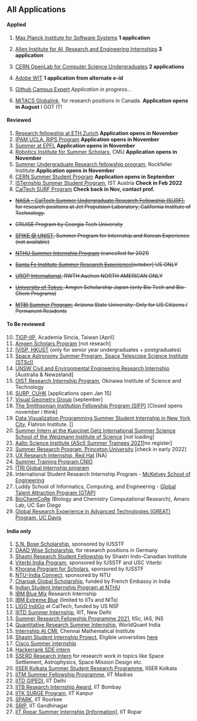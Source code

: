 ## All Applications

#### Applied
1. [Max Planck Institute for Software Systems](https://apply.mpi-sws.org/register/internship/) **1 application**
2. [Allen Institute for AI, Research and Engineering Internships](https://allenai.org/internships) **3 application**
3. [CERN OpenLab for Computer Science Undergraduates](https://openlab.cern/education) **2 applications**
4. [Adobe WIT](https://research.adobe.com/forms/adobe-india-women-in-technology-scholarship/) **1 application from alternate e-id**
5. [Github Campus Expert](https://apply.githubcampus.expert/application) *Application in progress...*

6.  [MITACS Globalink](https://www.mitacs.ca/en/programs/globalink/globalink-research-internship), for research positions in Canada. **Application opens in August** I GOT IT!
#### Reviewed

1.  [Research fellowship at ETH Zurich](https://www.inf.ethz.ch/studies/summer-research-fellowship.html) **Application opens in November**
2.  [IPAM UCLA, RIPS Program](http://www.ipam.ucla.edu/programs/student-research-programs/) **Application opens in November**
3.  [Summer at EPFL](https://summer.epfl.ch/) **Application opens in November**
4.  [Robotics Institute for Summer Scholars](https://riss.ri.cmu.edu/), CMU **Application opens in November**
5.  [Summer Undergraduate Research fellowship program](https://www.rockefeller.edu/education-and-training/surf/), Rockfeller Institute **Application opens in November**
6.  [CERN Summer Student Program](https://careers.cern/summer) **Application opens in September**
7.  [ISTernship Summer Student Program](https://phd.pages.ist.ac.at/isternship/), IST Austria **Check in Feb 2022**
8.  [CalTech SURF Program](https://www.sfp.caltech.edu/programs/surf/application_information) **Check back in Nov, contact prof.**
- ~~[NASA - CalTech Summer Undergraduate Research Fellowship (SURF)](https://www.jpl.nasa.gov/edu/intern/apply/caltech-summer-undergraduate-research-fellowship/), for research positions at Jet Propulsion Laboratory, California Institute of Technology.~~

- ~~CRUISE Program by Georgia Tech University~~

- ~~[SPIKE @ UNIST](http://spike.unist.ac.kr/main/main.php), Summer Program for Internship and Korean Experience (not available)~~
- ~~[NTHU Summer Internship Program](http://eng-en.web.nthu.edu.tw/files/14-1130-129169,r1447-1.php) (cancelled for 2021)~~
- ~~[Santa Fe Institute Summer Research Experience](https://www.santafe.edu/engage/learn/programs/undergraduate-complexity-research)[october] US ONLY~~
- ~~[UROP International](http://www.rwth-aachen.de/cms/root/Forschung/Angebote-fuer-Forschende/Angebote-fuer-Studierende/UROP/UROP-INternational/~wnr/Informationen-fuer-Studierende/?lidx=1), RWTH Aachen NORTH AMERICAN ONLY~~
- ~~[University of Tokyo](http://www.amgenscholars.com/japan-program), Amgen Scholarship Japan (only Bio Tech and Bio-Chem Programs)~~
- ~~[MTBI Summer Program](https://mtbi.asu.edu/summerprogram), Arizona State University: Only for US Citizens / Permanent Residents~~

#### To Be reviewed


10. [TIGP-IIP](https://tigpsip.apps.sinica.edu.tw/index.php), Academia Sincia, Taiwan [April]
11. [Amgen Scholars Program](amgenscholars.com/asia-program) [not reseach]
12. [IVISP, HKUST](https://pg.ust.hk/ivisp) (only for senior year undergraduates + postgraduates)
13. [Space Astronomy Summer Program, Space Telescope Science Institute (STScI)](http://www.stsci.edu/opportunities/space-astronomy-summer-program)
14. [UNSW Civil and Environmental Engineering Research Internship](https://www.engineering.unsw.edu.au/civil-engineering/study-with-us/international-exchange/research-internship-to-unsw-for-international-students) [Australia & Newzeland]
15. [OIST Research Internship Program](https://groups.oist.jp/grad/research-interns), Okinawa Institute of Science and Technology
16. [SURP, CUHK](http://www.summer.cuhk.edu.hk/surp/) [applications open Jan 15]
17. [Visual Geometry Group](https://www.robots.ox.ac.uk/~vgg/) [september]
18. [The Smithsonian Institution Fellowship Program (SIFP)](https://www.smithsonianofi.com/fellowship-opportunities/smithsonian-institution-fellowship-program/) [Closed opens november i think]
19. [Data Visualization Programming Summer Student Internship in New York City](https://simonsfoundation.wd1.myworkdayjobs.com/en-US/simonsfoundationcareers/job/162-Fifth-Avenue/Data-Visualization-Intern--SCC_R0000579), Flatiron Institute. []
20. [Summer Intern at the Kupcinet Getz International Summer Science School of the Weizmann Institute of Science](https://www.weizmann.ac.il/feinberg/admissions/kupcinet-getz-international-summer-school/about-program-0) [not loading]
21. [Aalto Science Institute (AScI) Summer Trainees 2021](https://www.aalto.fi/en/open-positions/aalto-science-institute-asci-summer-trainees-2021)[no register]
22. [Summer Research Program, Princeton University](https://undergraduateresearch.princeton.edu/programs/summer-programs?field_princeton_status_eligibili_value=Non-Princeton+undergrads&field_class_year_eligibility_value=Juniors&field_division_value=Engineering) [check in early 2022]
23. [UX Research Internship, Red Hat](https://us-redhat.icims.com/jobs/83084/remote-us-nc/job) [NA]
24. [Summer Training Program,CNIO](https://www.cnio.es/en/education-and-career-development/career-development-programmes/undergraduate-students/)
25. [ITRI Global Internship program](https://www.itri.org.tw/english/ListStyle.aspx?DisplayStyle=05&SiteID=1&MmmID=617731531432246346)
26. International Student Research Internship Program - [McKelvey School of Engineering](https://engineering.wustl.edu/academics/undergraduate-research/international-student-research-internship-program.html)
27. Luddy School of Informatics, Computing, and Engineering - [Global Talent Attraction Program (GTAP)](https://luddy.indiana.edu/research/student-research/fellowship.html)
28. [BioChemCoRe](https://biochemcore.ucsd.edu/) (Biology and Chemistry Computational Research), Amaro Lab, UC San Diego 
29. [Global Research Experience in Advanced Technologies (GREAT) Program, UC Davis](https://great.ucdavis.edu/)

#### India only

1. [S.N. Bose Scholarship](http://iusstf.org/story/53-74-For-Indian-Students.html), sponsored by IUSSTF
2. [DAAD Wise Scholarship](https://www.daad.de/go/en/stipa50015295), for research positions in Germany
1. [Shastri Research Student Fellowship](https://www.shastriinstitute.org/shastri-research-student-fellowship) by Shastri Indo-Canadian Institute
2. [Viterbi India Program](https://www.iusstf.org/program/iusstf-viterbi-program), sponsored by IUSSTF and USC Viterbi
3. [Khorana Program for Scholars](https://www.iusstf.org/program/khorana-program-for-scholars), sponsored by IUSSTF
4. [NTU-India Connect](http://global.ntu.edu.sg/GMP/ic/Pages/default.aspx), sponsored by NTU
5. [Charpak Global Scholarship](https://www.inde.campusfrance.org/charpak-lab-scholarship), funded by French Embassy in India
6. [Indian Student Internship Program at NTHU](http://oga.nthu.edu.tw/news.php?id=233&lang=en)
7. [IBM Blue Mix](https://researcher.watson.ibm.com/researcher/view_group_subpage.php?id=8101) Research Internship
8. [IBM Extreme Blue](http://www-07.ibm.com/employment/in/students/extreme-blue/index.html) (limited to IITs and NITs)
9. [LIGO IndiGo](http://jobs.gw-indigo.org/tiki-index.php?page=LIGO-IndIGO+Summer+Students+Program) at CalTech, funded by US NSF
10. [IIITD Summer Internship](https://www.iiitd.ac.in/placement/internships), IIIT, New Delhi
11. [Summer Research Fellowship Programme 2021](https://web-japps.ias.ac.in:8443/fellowship2021/application_instructions.jsp), IISc, IAS, INS
12. [Quantitative Research Summer Internship](https://websim.worldquantchallenge.com/en/cms/wqc/summerprograms/india/), WorldQuant India
13. [Internship At CMI](https://www.cmi.ac.in/admissions/internships.php), Chennai Mathematical Institute
14. [Shastri Student Internship Project](https://www.shastriinstitute.org/Shastri_Student_Internship_Project), Eligible universities [here](https://www.shastriinstitute.org/member-council)
15. [Cisco Summer internship](https://jobs.cisco.com/jobs/ProjectDetail/Software-Engineer-Bachelor-s-Intern-United-States/1295250?source=Pitt+CSC&tags=CDC+SnNG+students-and-new-graduate-programs)
16. [Hackerrank SDE intern](https://breakinghierarchy.com/hackerrank-sde-intern/)
17. [SSERD Research Intern](https://www.sserd.org/internship/) for research work in topics like Space Settlement, Astrophysics, Space Mission Design etc.
18. [IISER Kolkata Summer Student Research Programme](https://www.iiserkol.ac.in/~summer.research/), IISER Kolkata
19. [IITM Summer Fellowship Programme](https://sfp.iitm.ac.in), IIT Madras
20. [IITD GIPEDI](https://web.iitd.ac.in/~subrat/SummerInternshipRules.htm), IIT Delhi
21. [IITB Research Internship Award](http://www.iitb.ac.in/en/education/research-internship), IIT Bombay
22. [IITK SURGE Program](http://surge.iitk.ac.in/about.html), IIT Kanpur
23. [SPARK](http://spark.iitr.ac.in/), IIT Roorkee
24. [SRIP](https://srip.iitgn.ac.in/info/), IIT Gandhinagar
25. [IIT Ropar Summer Internship](https://onlineportal.iitrpr.ac.in/sia-21)[ [Information]](https://www.iitrpr.ac.in/sites/default/files/Advertisement%20for%20Summer%20Internship%202021.pdf), IIT Ropar
